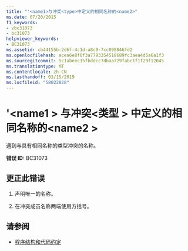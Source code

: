 ```yaml
---
title: "'<name1>与冲突<type>中定义的相同名称的<name2>"
ms.date: 07/20/2015
f1_keywords:
- vbc31073
- bc31073
helpviewer_keywords:
- BC31073
ms.assetid: cb44155b-2d6f-4c1d-a8c9-7cc098846fd2
ms.openlocfilehash: acea6e8f0f3a7793354518689fc3aea4d5a6a1f3
ms.sourcegitcommit: 5c1abeec15fbddcc7dbaa729fabc1f1f29f12045
ms.translationtype: MT
ms.contentlocale: zh-CN
ms.lasthandoff: 03/15/2019
ms.locfileid: "58022828"
---
```

# <a name="name1-conflicts-with-a-type-by-the-same-name-defined-in-name2"></a>'\<name1 > 与冲突\<类型 > 中定义的相同名称的\<name2 >
遇到与具有相同名称的类型冲突的名称。  
  
 **错误 ID:** BC31073  
  
## <a name="to-correct-this-error"></a>更正此错误  
  
1.  声明唯一的名称。  
  
2.  在冲突成员名称两端使用方括号。  
  
## <a name="see-also"></a>请参阅

- [程序结构和代码约定](../../visual-basic/programming-guide/program-structure/program-structure-and-code-conventions.md)
